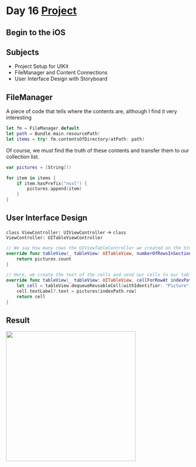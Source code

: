 # Day 16 <a href="https://github.com/devmehmetates/365-day-of-code/tree/main/Project/Day16-18"> Project </a>

## Begin to the iOS

## Subjects

+ Project Setup for UIKit 
+ FileManager and Content Connections
+ User Interface Design with Storyboard

## FileManager

A piece of code that tells where the contents are, although I find it very interesting
```swift
let fm = FileManager.default
let path = Bundle.main.resourcePath!
let items = try! fm.contentsOfDirectory(atPath: path)
```
Of course, we must find the truth of these contents and transfer them to our collection list.
```swift
var pictures = [String]()
```
```swift
for item in items {
    if item.hasPrefix("nssl") {
        pictures.append(item)
    }
}
```

## User Interface Design

<code>class ViewController: UIViewController</code> -> <code>class ViewController: UITableViewController</code>

```swift
// We say how many rows the UIViewTableController we created on the Storyboard has.
override func tableView(_ tableView: UITableView, numberOfRowsInSection section: Int) -> Int {
    return pictures.count
}

// Here, we create the text of the cells and send our cells to our table. And we do this by row index.
override func tableView(_ tableView: UITableView, cellForRowAt indexPath: IndexPath) -> UITableViewCell {
    let cell = tableView.dequeueReusableCell(withIdentifier: "Picture", for: indexPath)
    cell.textLabel?.text = pictures[indexPath.row]
    return cell
}
```

## Result

<img src="https://user-images.githubusercontent.com/74152011/149656116-b9239ace-efae-494c-8514-94dac0f9805f.png" width=355> 
